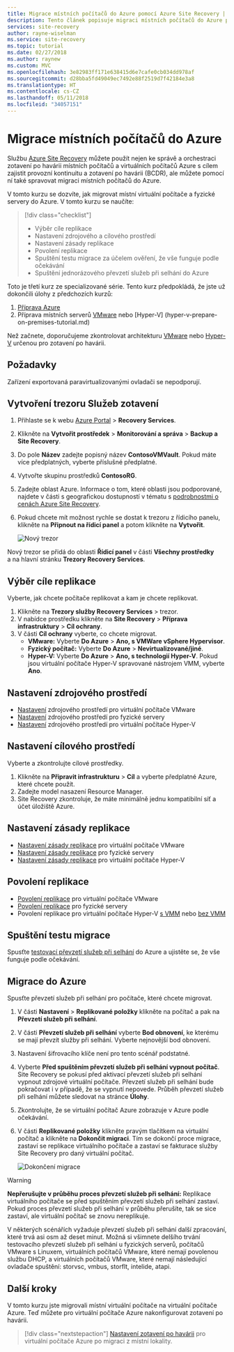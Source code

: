 ```yaml
---
title: Migrace místních počítačů do Azure pomocí Azure Site Recovery | Microsoft Docs
description: Tento článek popisuje migraci místních počítačů do Azure pomocí Azure Site Recovery.
services: site-recovery
author: rayne-wiselman
ms.service: site-recovery
ms.topic: tutorial
ms.date: 02/27/2018
ms.author: raynew
ms.custom: MVC
ms.openlocfilehash: 3e82983ff171e638415d6e7cafe0cb034dd978af
ms.sourcegitcommit: d28bba5fd49049ec7492e88f2519d7f42184e3a8
ms.translationtype: HT
ms.contentlocale: cs-CZ
ms.lasthandoff: 05/11/2018
ms.locfileid: "34057151"
---
```

# <a name="migrate-on-premises-machines-to-azure"></a>Migrace místních počítačů do Azure

Službu [Azure Site Recovery](site-recovery-overview.md) můžete použít nejen ke správě a orchestraci zotavení po havárii místních počítačů a virtuálních počítačů Azure s cílem zajistit provozní kontinuitu a zotavení po havárii (BCDR), ale můžete pomocí ní také spravovat migraci místních počítačů do Azure.


V tomto kurzu se dozvíte, jak migrovat místní virtuální počítače a fyzické servery do Azure. V tomto kurzu se naučíte:

> [!div class="checklist"]
> * Výběr cíle replikace
> * Nastavení zdrojového a cílového prostředí
> * Nastavení zásady replikace
> * Povolení replikace
> * Spuštění testu migrace za účelem ověření, že vše funguje podle očekávání
> * Spuštění jednorázového převzetí služeb při selhání do Azure

Toto je třetí kurz ze specializované série. Tento kurz předpokládá, že jste už dokončili úlohy z předchozích kurzů:

1. [Příprava Azure](tutorial-prepare-azure.md)
2. Příprava místních serverů [VMware](vmware-azure-tutorial-prepare-on-premises.md) nebo [Hyper-V] (hyper-v-prepare-on-premises-tutorial.md)

Než začnete, doporučujeme zkontrolovat architekturu [VMware](vmware-azure-architecture.md) nebo [Hyper-V](hyper-v-azure-architecture.md) určenou pro zotavení po havárii.


## <a name="prerequisites"></a>Požadavky

Zařízení exportovaná paravirtualizovanými ovladači se nepodporují.


## <a name="create-a-recovery-services-vault"></a>Vytvoření trezoru Služeb zotavení

1. Přihlaste se k webu [Azure Portal](https://portal.azure.com) > **Recovery Services**.
2. Klikněte na **Vytvořit prostředek** > **Monitorování a správa** > **Backup a Site Recovery**.
3. Do pole **Název** zadejte popisný název **ContosoVMVault**. Pokud máte více předplatných, vyberte příslušné předplatné.
4. Vytvořte skupinu prostředků **ContosoRG**.
5. Zadejte oblast Azure. Informace o tom, které oblasti jsou podporované, najdete v části s geografickou dostupností v tématu s [podrobnostmi o cenách Azure Site Recovery](https://azure.microsoft.com/pricing/details/site-recovery/).
6. Pokud chcete mít možnost rychle se dostat k trezoru z řídicího panelu, klikněte na **Připnout na řídicí panel** a potom klikněte na **Vytvořit**.

   ![Nový trezor](./media/migrate-tutorial-on-premises-azure/onprem-to-azure-vault.png)

Nový trezor se přidá do oblasti **Řídicí panel** v části **Všechny prostředky** a na hlavní stránku **Trezory Recovery Services**.



## <a name="select-a-replication-goal"></a>Výběr cíle replikace

Vyberte, jak chcete počítače replikovat a kam je chcete replikovat.
1. Klikněte na **Trezory služby Recovery Services** > trezor.
2. V nabídce prostředku klikněte na **Site Recovery** > **Příprava infrastruktury** > **Cíl ochrany**.
3. V části **Cíl ochrany** vyberte, co chcete migrovat.
    - **VMware:** Vyberte **Do Azure** > **Ano, s VMWare vSphere Hypervisor**.
    - **Fyzický počítač:** Vyberte **Do Azure** > **Nevirtualizované/jiné**.
    - **Hyper-V:** Vyberte **Do Azure** > **Ano, s technologií Hyper-V**. Pokud jsou virtuální počítače Hyper-V spravované nástrojem VMM, vyberte **Ano**.


## <a name="set-up-the-source-environment"></a>Nastavení zdrojového prostředí

- [Nastavení](vmware-azure-tutorial.md#set-up-the-source-environment) zdrojového prostředí pro virtuální počítače VMware
- [Nastavení](physical-azure-disaster-recovery.md#set-up-the-source-environment) zdrojového prostředí pro fyzické servery
- [Nastavení](hyper-v-azure-tutorial.md#set-up-the-source-environment) zdrojového prostředí pro virtuální počítače Hyper-V

## <a name="set-up-the-target-environment"></a>Nastavení cílového prostředí

Vyberte a zkontrolujte cílové prostředky.

1. Klikněte na **Připravit infrastrukturu** > **Cíl** a vyberte předplatné Azure, které chcete použít.
2. Zadejte model nasazení Resource Manager.
3. Site Recovery zkontroluje, že máte minimálně jednu kompatibilní síť a účet úložiště Azure.

## <a name="set-up-a-replication-policy"></a>Nastavení zásady replikace

- [Nastavení zásady replikace](vmware-azure-tutorial.md#create-a-replication-policy) pro virtuální počítače VMware
- [Nastavení zásady replikace](physical-azure-disaster-recovery.md#create-a-replication-policy) pro fyzické servery
- [Nastavení zásady replikace](hyper-v-azure-tutorial.md#set-up-a-replication-policy) pro virtuální počítače Hyper-V


## <a name="enable-replication"></a>Povolení replikace

- [Povolení replikace](vmware-azure-tutorial.md#enable-replication) pro virtuální počítače VMware
- [Povolení replikace](physical-azure-disaster-recovery.md#enable-replication) pro fyzické servery
- Povolení replikace pro virtuální počítače Hyper-V [s VMM](hyper-v-vmm-azure-tutorial.md#enable-replication) nebo [bez VMM](hyper-v-azure-tutorial.md#enable-replication)


## <a name="run-a-test-migration"></a>Spuštění testu migrace

Spusťte [testovací převzetí služeb při selhání](tutorial-dr-drill-azure.md) do Azure a ujistěte se, že vše funguje podle očekávání.


## <a name="migrate-to-azure"></a>Migrace do Azure

Spusťte převzetí služeb při selhání pro počítače, které chcete migrovat.

1. V části **Nastavení** > **Replikované položky** klikněte na počítač a pak na **Převzetí služeb při selhání**.
2. V části **Převzetí služeb při selhání** vyberte **Bod obnovení**, ke kterému se mají převzít služby při selhání. Vyberte nejnovější bod obnovení.
3. Nastavení šifrovacího klíče není pro tento scénář podstatné.
4. Vyberte **Před spuštěním převzetí služeb při selhání vypnout počítač**. Site Recovery se pokusí před aktivací převzetí služeb při selhání vypnout zdrojové virtuální počítače. Převzetí služeb při selhání bude pokračovat i v případě, že se vypnutí nepovede. Průběh převzetí služeb při selhání můžete sledovat na stránce **Úlohy**.
5. Zkontrolujte, že se virtuální počítač Azure zobrazuje v Azure podle očekávání.
6. V části **Replikované položky** klikněte pravým tlačítkem na virtuální počítač a klikněte na **Dokončit migraci**. Tím se dokončí proce migrace, zastaví se replikace virtuálního počítače a zastaví se fakturace služby Site Recovery pro daný virtuální počítač.

    ![Dokončení migrace](./media/migrate-tutorial-on-premises-azure/complete-migration.png)


> [!WARNING]
> **Nepřerušujte v průběhu proces převzetí služeb při selhání:** Replikace virtuálního počítače se před spuštěním převzetí služeb při selhání zastaví. Pokud proces převzetí služeb při selhání v průběhu přerušíte, tak se sice zastaví, ale virtuální počítač se znovu nereplikuje.

V některých scénářích vyžaduje převzetí služeb při selhání další zpracování, které trvá asi osm až deset minut. Možná si všimnete delšího trvání testovacího převzetí služeb při selhání u fyzických serverů, počítačů VMware s Linuxem, virtuálních počítačů VMware, které nemají povolenou službu DHCP, a virtuálních počítačů VMware, které nemají následující ovladače spuštění: storvsc, vmbus, storflt, intelide, atapi.


## <a name="next-steps"></a>Další kroky

V tomto kurzu jste migrovali místní virtuální počítače na virtuální počítače Azure. Teď můžete pro virtuální počítače Azure nakonfigurovat zotavení po havárii.

> [!div class="nextstepaction"]
> [Nastavení zotavení po havárii](azure-to-azure-replicate-after-migration.md) pro virtuální počítače Azure po migraci z místní lokality.

